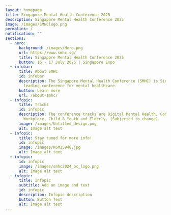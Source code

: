 ```yaml
---
layout: homepage
title: Singapore Mental Health Conference 2025
description: Singapore Mental Health Conference 2025
image: /images/SMHClogo.png
permalink: /
notification: ""
sections:
  - hero:
      background: /images/Hero.png
      url: https://www.smhc.sg/
      title: Singapore Mental Health Conference 2025
      button: 16 - 17 July 2025 | Singapore Expo
  - infobar:
      title: About SMHC
      id: infobar
      description: The Singapore Mental Health Conference (SMHC) is Singapore's
        leading conference for mental healthcare.
      button: Learn more
      url: /about-smhc/
  - infopic:
      title: Tracks
      id: infopic
      description: The conference tracks are Digital Mental Health, Community &
        Workplace, Child & Youth and Elderly. (Subjected to change)
      image: /images/Untitled_design.png
      alt: Image alt text
  - infopic:
      title: Stay tuned for more info!
      id: infopic
      image: /images/R6M25948.jpg
      alt: Image alt text
  - infopic:
      id: infopic
      image: /images/smhc2024_oc_logo.png
      alt: Image alt text
  - infopic:
      title: Infopic
      subtitle: Add an image and text
      id: infopic
      description: Infopic description
      button: Button Text
      alt: Image alt text
---
```

